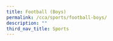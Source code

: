 ```yaml
---
title: Football (Boys)
permalink: /cca/sports/football-boys/
description: ""
third_nav_title: Sports
---
```

